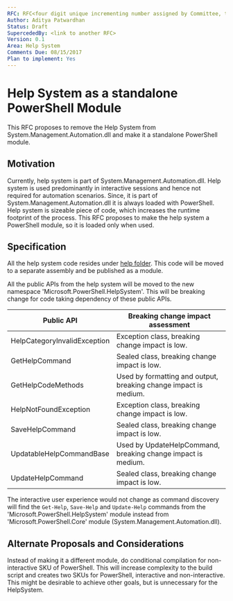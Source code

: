 ```yaml
---
RFC: RFC<four digit unique incrementing number assigned by Committee, this shall be left blank by the author>
Author: Aditya Patwardhan
Status: Draft
SupercededBy: <link to another RFC>
Version: 0.1
Area: Help System
Comments Due: 08/15/2017
Plan to implement: Yes
---
```


# Help System as a standalone PowerShell Module  

This RFC proposes to remove the Help System from System.Management.Automation.dll and make it a standalone PowerShell module.

## Motivation

Currently, help system is part of System.Management.Automation.dll. 
Help system is used predominantly in interactive sessions and hence not required for automation scenarios.
Since, it is part of System.Management.Automation.dll it is always loaded with PowerShell.
Help system is sizeable piece of code, which increases the runtime footprint of the process.
This RFC proposes to make the help system a PowerShell module, so it is loaded only when used.

## Specification

All the help system code resides under [help folder](https://github.com/PowerShell/PowerShell/tree/master/src/System.Management.Automation/help).
This code will be moved to a separate assembly and be published as a module.

All the public APIs from the help system will be moved to the new namespace 'Microsoft.PowerShell.HelpSystem'.
This will be breaking change for code taking dependency of these public APIs.

| Public API | Breaking change impact assessment
| ------------ | --------
| HelpCategoryInvalidException | Exception class, breaking change impact is low.
| GetHelpCommand | Sealed class, breaking change impact is low.
| GetHelpCodeMethods | Used by formatting and output, breaking change impact is medium.
| HelpNotFoundException | Exception class, breaking change impact is low.
| SaveHelpCommand | Sealed class, breaking change impact is low.
| UpdatableHelpCommandBase | Used by UpdateHelpCommand, breaking change impact is medium.
| UpdateHelpCommand | Sealed class, breaking change impact is low.

The interactive user experience would not change as command discovery will find the ```Get-Help```, ```Save-Help``` and ```Update-Help``` commands from the 'Microsoft.PowerShell.HelpSystem' module instead from 'Microsoft.PowerShell.Core' module (System.Management.Automation.dll).

## Alternate Proposals and Considerations

Instead of making it a different module, do conditional compilation for non-interactive SKU of PowerShell. 
This will increase complexity to the build script and creates two SKUs for PowerShell, interactive and non-interactive.
This might be desirable to achieve other goals, but is unnecessary for the HelpSystem.